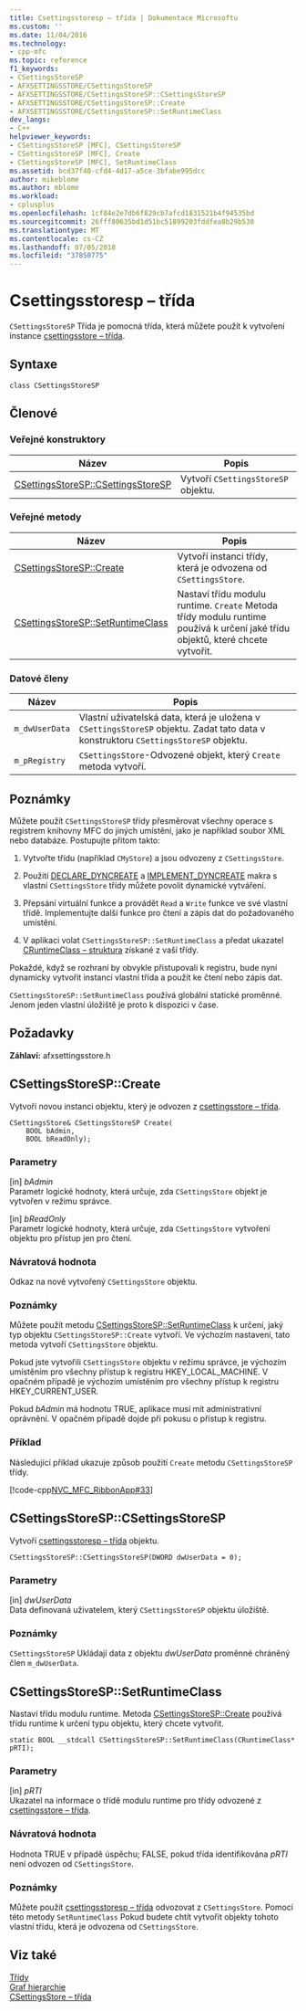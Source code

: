 ```yaml
---
title: Csettingsstoresp – třída | Dokumentace Microsoftu
ms.custom: ''
ms.date: 11/04/2016
ms.technology:
- cpp-mfc
ms.topic: reference
f1_keywords:
- CSettingsStoreSP
- AFXSETTINGSSTORE/CSettingsStoreSP
- AFXSETTINGSSTORE/CSettingsStoreSP::CSettingsStoreSP
- AFXSETTINGSSTORE/CSettingsStoreSP::Create
- AFXSETTINGSSTORE/CSettingsStoreSP::SetRuntimeClass
dev_langs:
- C++
helpviewer_keywords:
- CSettingsStoreSP [MFC], CSettingsStoreSP
- CSettingsStoreSP [MFC], Create
- CSettingsStoreSP [MFC], SetRuntimeClass
ms.assetid: bcd37f40-cfd4-4d17-a5ce-3bfabe995dcc
author: mikeblome
ms.author: mblome
ms.workload:
- cplusplus
ms.openlocfilehash: 1cf84e2e7db6f829cb7afcd1831521b4f94535bd
ms.sourcegitcommit: 26fff80635bd1d51bc51899203fddfea8b29b530
ms.translationtype: MT
ms.contentlocale: cs-CZ
ms.lasthandoff: 07/05/2018
ms.locfileid: "37850775"
---
```

# <a name="csettingsstoresp-class"></a>Csettingsstoresp – třída
`CSettingsStoreSP` Třída je pomocná třída, která můžete použít k vytvoření instance [csettingsstore – třída](../../mfc/reference/csettingsstore-class.md).  
  
## <a name="syntax"></a>Syntaxe  
  
```  
class CSettingsStoreSP  
```  
  
## <a name="members"></a>Členové  
  
### <a name="public-constructors"></a>Veřejné konstruktory  
  
|Název|Popis|  
|----------|-----------------|  
|[CSettingsStoreSP::CSettingsStoreSP](#csettingsstoresp)|Vytvoří `CSettingsStoreSP` objektu.|  
  
### <a name="public-methods"></a>Veřejné metody  
  
|Název|Popis|  
|----------|-----------------|  
|[CSettingsStoreSP::Create](#create)|Vytvoří instanci třídy, která je odvozena od `CSettingsStore`.|  
|[CSettingsStoreSP::SetRuntimeClass](#setruntimeclass)|Nastaví třídu modulu runtime. `Create` Metoda třídy modulu runtime používá k určení jaké třídu objektů, které chcete vytvořit.|  
  
### <a name="data-members"></a>Datové členy  
  
|Název|Popis|  
|----------|-----------------|  
|`m_dwUserData`|Vlastní uživatelská data, která je uložena v `CSettingsStoreSP` objektu. Zadat tato data v konstruktoru `CSettingsStoreSP` objektu.|  
|`m_pRegistry`|`CSettingsStore`-Odvozené objekt, který `Create` metoda vytvoří.|  
  
## <a name="remarks"></a>Poznámky  
 Můžete použít `CSettingsStoreSP` třídy přesměrovat všechny operace s registrem knihovny MFC do jiných umístění, jako je například soubor XML nebo databáze. Postupujte přitom takto:  
  
1.  Vytvořte třídu (například `CMyStore`) a jsou odvozeny z `CSettingsStore`.  
  
2.  Použití [DECLARE_DYNCREATE](run-time-object-model-services.md#declare_dyncreate) a [IMPLEMENT_DYNCREATE](run-time-object-model-services.md#implement_dyncreate) makra s vlastní `CSettingsStore` třídy můžete povolit dynamické vytváření.  
  
3.  Přepsání virtuální funkce a provádět `Read` a `Write` funkce ve své vlastní třídě. Implementujte další funkce pro čtení a zápis dat do požadovaného umístění.  
  
4.  V aplikaci volat `CSettingsStoreSP::SetRuntimeClass` a předat ukazatel [CRuntimeClass – struktura](../../mfc/reference/cruntimeclass-structure.md) získané z vaší třídy.  
  
 Pokaždé, když se rozhraní by obvykle přistupovali k registru, bude nyní dynamicky vytvořit instanci vlastní třída a použít ke čtení nebo zápis dat.  
  
 `CSettingsStoreSP::SetRuntimeClass` používá globální statické proměnné. Jenom jeden vlastní úložiště je proto k dispozici v čase.  
  
## <a name="requirements"></a>Požadavky  
 **Záhlaví:** afxsettingsstore.h  
  
##  <a name="create"></a>  CSettingsStoreSP::Create  
 Vytvoří novou instanci objektu, který je odvozen z [csettingsstore – třída](../../mfc/reference/csettingsstore-class.md).  
  
```  
CSettingsStore& CSettingsStoreSP Create(
    BOOL bAdmin,  
    BOOL bReadOnly);
```  
  
### <a name="parameters"></a>Parametry  
 [in] *bAdmin*  
 Parametr logické hodnoty, která určuje, zda `CSettingsStore` objekt je vytvořen v režimu správce.  
  
 [in] *bReadOnly*  
 Parametr logické hodnoty, která určuje, zda `CSettingsStore` vytvoření objektu pro přístup jen pro čtení.  
  
### <a name="return-value"></a>Návratová hodnota  
 Odkaz na nově vytvořený `CSettingsStore` objektu.  
  
### <a name="remarks"></a>Poznámky  
 Můžete použít metodu [CSettingsStoreSP::SetRuntimeClass](#setruntimeclass) k určení, jaký typ objektu `CSettingsStoreSP::Create` vytvoří. Ve výchozím nastavení, tato metoda vytvoří `CSettingsStore` objektu.  
  
 Pokud jste vytvořili `CSettingsStore` objektu v režimu správce, je výchozím umístěním pro všechny přístup k registru HKEY_LOCAL_MACHINE. V opačném případě je výchozím umístěním pro všechny přístup k registru HKEY_CURRENT_USER.  
  
 Pokud *bAdmin* má hodnotu TRUE, aplikace musí mít administrativní oprávnění. V opačném případě dojde při pokusu o přístup k registru.  
  
### <a name="example"></a>Příklad  
 Následující příklad ukazuje způsob použití `Create` metodu `CSettingsStoreSP` třídy.  
  
 [!code-cpp[NVC_MFC_RibbonApp#33](../../mfc/reference/codesnippet/cpp/csettingsstoresp-class_1.cpp)]  
  
##  <a name="csettingsstoresp"></a>  CSettingsStoreSP::CSettingsStoreSP  
 Vytvoří [csettingsstoresp – třída](../../mfc/reference/csettingsstoresp-class.md) objektu.  
  
```  
CSettingsStoreSP::CSettingsStoreSP(DWORD dwUserData = 0);
```  
  
### <a name="parameters"></a>Parametry  
 [in] *dwUserData*  
 Data definovaná uživatelem, který `CSettingsStoreSP` objektu úložiště.  
  
### <a name="remarks"></a>Poznámky  
 `CSettingsStoreSP` Ukládají data z objektu *dwUserData* proměnné chráněný člen `m_dwUserData`.  
  
##  <a name="setruntimeclass"></a>  CSettingsStoreSP::SetRuntimeClass  
 Nastaví třídu modulu runtime. Metoda [CSettingsStoreSP::Create](#create) používá třídu runtime k určení typu objektu, který chcete vytvořit.  
  
```  
static BOOL __stdcall CSettingsStoreSP::SetRuntimeClass(CRuntimeClass* pRTI);
```  
  
### <a name="parameters"></a>Parametry  
 [in] *pRTI*  
 Ukazatel na informace o třídě modulu runtime pro třídy odvozené z [csettingsstore – třída](../../mfc/reference/csettingsstore-class.md).  
  
### <a name="return-value"></a>Návratová hodnota  
 Hodnota TRUE v případě úspěchu; FALSE, pokud třída identifikována *pRTI* není odvozen od `CSettingsStore`.  
  
### <a name="remarks"></a>Poznámky  
 Můžete použít [csettingsstoresp – třída](../../mfc/reference/csettingsstoresp-class.md) odvozovat z `CSettingsStore`. Pomocí této metody `SetRuntimeClass` Pokud budete chtít vytvořit objekty tohoto vlastní třídu, která je odvozena od `CSettingsStore`.  
  
## <a name="see-also"></a>Viz také  
 [Třídy](../../mfc/reference/mfc-classes.md)   
 [Graf hierarchie](../../mfc/hierarchy-chart.md)   
 [CSettingsStore – třída](../../mfc/reference/csettingsstore-class.md)
